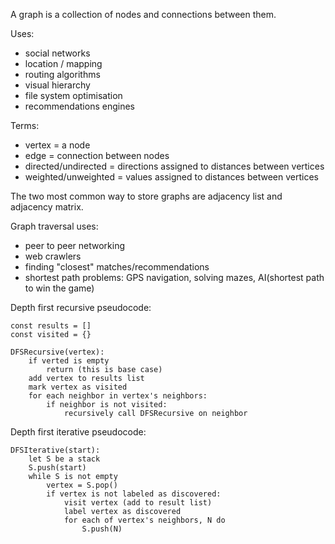 A graph is a collection of nodes and connections between them.

Uses:
- social networks
- location / mapping
- routing algorithms
- visual hierarchy
- file system optimisation
- recommendations engines

Terms:
- vertex = a node
- edge = connection between nodes
- directed/undirected = directions assigned to distances between vertices
- weighted/unweighted = values assigned to distances between vertices

The two most common way to store graphs are adjacency list and adjacency matrix.

Graph traversal uses:
- peer to peer networking
- web crawlers
- finding "closest" matches/recommendations
- shortest path problems: GPS navigation, solving mazes, AI(shortest path to win the game)

Depth first recursive pseudocode:
```
const results = []
const visited = {}

DFSRecursive(vertex):
    if verted is empty 
        return (this is base case)
    add vertex to results list
    mark vertex as visited
    for each neighbor in vertex's neighbors:
        if neighbor is not visited:
            recursively call DFSRecursive on neighbor
```

Depth first iterative pseudocode:
```
DFSIterative(start):
    let S be a stack
    S.push(start)
    while S is not empty
        vertex = S.pop()
        if vertex is not labeled as discovered:
            visit vertex (add to result list)
            label vertex as discovered
            for each of vertex's neighbors, N do
                S.push(N) 
```